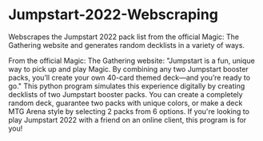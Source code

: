 # Jumpstart-2022-Webscraping
Webscrapes the Jumpstart 2022 pack list from the official Magic: The Gathering website and generates random decklists in a variety of ways.

From the official Magic: The Gathering website: "Jumpstart is a fun, unique way to pick up and play Magic. By combining any two Jumpstart booster packs, you’ll create your own 40-card themed deck—and you’re ready to go." 
This python program simulates this experience digitally by creating decklists of two Jumpstart booster packs. You can create a completely random deck, guarantee two packs with unique colors, or make a deck MTG Arena style by selecting 2 packs from 6 options. If you're looking to play Jumpstart 2022 with a friend on an online client, this program is for you!
